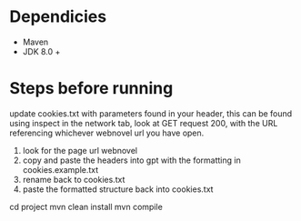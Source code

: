 # Dependicies
- Maven
- JDK 8.0 + 


# Steps before running
update cookies.txt with parameters found in your header, this can be found using inspect in the network tab, look at GET request 200, with the URL referencing whichever webnovel url you have open.

1. look for the page url webnovel 
2. copy and paste the headers into gpt with the formatting in cookies.example.txt
3. rename back to cookies.txt
3. paste the formatted structure back into cookies.txt

cd project
mvn clean install
mvn compile


